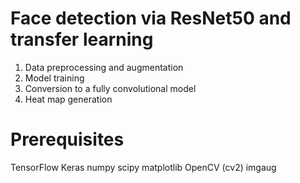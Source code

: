 # Face detection via ResNet50 and transfer learning
1. Data preprocessing and augmentation 
2. Model training 
3. Conversion to a fully convolutional model 
4. Heat map generation


# Prerequisites
TensorFlow
Keras
numpy
scipy
matplotlib
OpenCV (cv2)
imgaug
